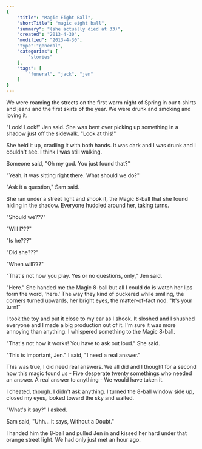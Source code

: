 ```yaml
---
{
    "title": "Magic Eight Ball",
    "shortTitle": "magic eight ball",
    "summary": "(she actually died at 33)",
    "created": "2013-4-30",
    "modified": "2013-4-30",
    "type":"general",
    "categories": [
        "stories"
    ],
    "tags": [
        "funeral", "jack", "jen"
    ]
}
---
```

We were roaming the streets on the first warm night of Spring in our t-shirts and jeans and the first skirts of the year. We were drunk and smoking and loving it.

"Look! Look!" Jen said. She was bent over picking up something in a shadow just off the sidewalk. "Look at this!"

She held it up, cradling it with both hands. It was dark and I was drunk and I couldn't see. I think I was still walking.

Someone said, "Oh my god. You just found that?"

"Yeah, it was sitting right there. What should we do?"

"Ask it a question," Sam said.

She ran under a street light and shook it, the Magic 8-ball that she found hiding in the shadow. Everyone huddled around her, taking turns.

"Should we???"

"Will I???"

"Is he???"

"Did she???"

"When will???"

"That's not how you play. Yes or no questions, only," Jen said.

"Here." She handed me the Magic 8-ball but all I could do is watch her lips form the word, 'here.' The way they kind of puckered while smiling, the corners turned upwards, her bright eyes, the matter-of-fact nod. "It's your turn!"

I took the toy and put it close to my ear as I shook. It sloshed and I shushed everyone and I made a big production out of it. I'm sure it was more annoying than anything. I whispered something to the Magic 8-ball.

"That's not how it works! You have to ask out loud." She said.

"This is important, Jen." I said, "I need a real answer."

This was true, I did need real answers. We all did and I thought for a second how this magic found us - Five desperate twenty somethings who needed an answer. A real answer to anything - We would have taken it.

I cheated, though. I didn't ask anything. I turned the 8-ball window side up, closed my eyes, looked toward the sky and waited.

"What's it say?" I asked.

Sam said, "Uhh… it says, Without a Doubt."

I handed him the 8-ball and pulled Jen in and kissed her hard under that orange street light. We had only just met an hour ago.